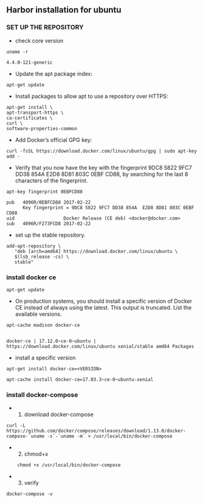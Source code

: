 ## Harbor installation for ubuntu

### SET UP THE REPOSITORY
- check core version
```
uname -r

4.4.0-121-generic
```


- Update the apt package index:
```
apt-get update
```
- Install packages to allow apt to use a repository over HTTPS:
```
apt-get install \
apt-transport-https \
ca-certificates \
curl \
software-properties-common
```       
   
- Add Docker’s official GPG key:
```
curl -fsSL https://download.docker.com/linux/ubuntu/gpg | sudo apt-key add -
```       

- Verify that you now have the key with the fingerprint 9DC8 5822 9FC7 DD38 854A E2D8 8D81 803C 0EBF CD88, by searching for the last 8 characters of the fingerprint.
```
apt-key fingerprint 0EBFCD88

pub   4096R/0EBFCD88 2017-02-22
      Key fingerprint = 9DC8 5822 9FC7 DD38 854A  E2D8 8D81 803C 0EBF CD88
uid                  Docker Release (CE deb) <docker@docker.com>
sub   4096R/F273FCD8 2017-02-22
```
- set up the stable repository. 
```
add-apt-repository \
   "deb [arch=amd64] https://download.docker.com/linux/ubuntu \
   $(lsb_release -cs) \
   stable"
```   
   
### install docker ce
```
apt-get update
```



- On production systems, you should install a specific version of Docker CE instead of always using the latest. This output is truncated. List the available versions.

```
apt-cache madison docker-ce


docker-ce | 17.12.0~ce-0~ubuntu | https://download.docker.com/linux/ubuntu xenial/stable amd64 Packages
```

- install a specific version
```
apt-get install docker-ce=<VERSION>

apt-cache install docker-ce=17.03.3~ce-0~ubuntu-xenial
```

### install docker-compose
- 1. download docker-compose
```
curl -L https://github.com/docker/compose/releases/download/1.13.0/docker-compose-`uname -s`-`uname -m` > /usr/local/bin/docker-compose
```
- 2. chmod+x
```
    chmod +x /usr/local/bin/docker-compose
```
- 3. verify
```
docker-compose -v
```




